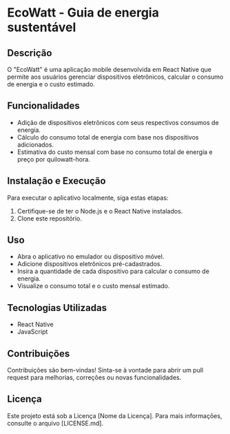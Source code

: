 # EcoWatt - Guia de energia sustentável

## Descrição
O "EcoWatt" é uma aplicação mobile desenvolvida em React Native que permite aos usuários gerenciar dispositivos eletrônicos, calcular o consumo de energia e o custo estimado.

## Funcionalidades
- Adição de dispositivos eletrônicos com seus respectivos consumos de energia.
- Cálculo do consumo total de energia com base nos dispositivos adicionados.
- Estimativa do custo mensal com base no consumo total de energia e preço por quilowatt-hora.

## Instalação e Execução
Para executar o aplicativo localmente, siga estas etapas:

1. Certifique-se de ter o Node.js e o React Native instalados.
2. Clone este repositório.

## Uso
- Abra o aplicativo no emulador ou dispositivo móvel.
- Adicione dispositivos eletrônicos pré-cadastrados.
- Insira a quantidade de cada dispositivo para calcular o consumo de energia.
- Visualize o consumo total e o custo mensal estimado.

## Tecnologias Utilizadas
- React Native
- JavaScript

## Contribuições
Contribuições são bem-vindas! Sinta-se à vontade para abrir um pull request para melhorias, correções ou novas funcionalidades.

## Licença
Este projeto está sob a Licença [Nome da Licença]. Para mais informações, consulte o arquivo [LICENSE.md].
